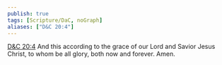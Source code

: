 ```yaml
---
publish: true
tags: [Scripture/DaC, noGraph]
aliases: ["D&C 20:4"]
---
```

[D&C 20:4](https://churchofjesuschrist.org/study/scriptures/dc-testament/dc/20?lang=eng&id=p4#p4) And this according to the grace of our Lord and Savior Jesus Christ, to whom be all glory, both now and forever. Amen.
